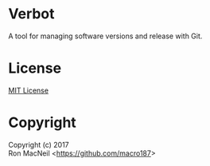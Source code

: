 Verbot
======

A tool for managing software versions and release with Git.


License
=======

[MIT License](https://github.com/macro187/verbot/blob/master/license.txt)


Copyright
=========

Copyright (c) 2017  
Ron MacNeil \<<https://github.com/macro187>\>  

